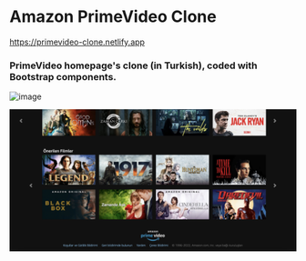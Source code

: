 # Amazon PrimeVideo Clone
https://primevideo-clone.netlify.app
### PrimeVideo homepage's clone (in Turkish), coded with Bootstrap components.

![image](amazon1.png)

![image2](amazon2.png) 
